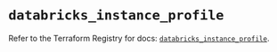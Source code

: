 # `databricks_instance_profile`

Refer to the Terraform Registry for docs: [`databricks_instance_profile`](https://registry.terraform.io/providers/databricks/databricks/1.44.0/docs/resources/instance_profile).
